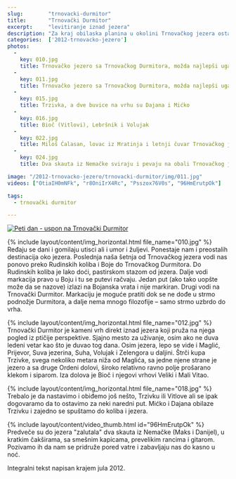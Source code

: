 ```yaml
---
slug:        "trnovacki-durmitor"
title:       "Trnovački Durmitor"
excerpt:     "levitiranje iznad jezera"
description: "Za kraj obilaska planina u okolini Trnovačkog jezera ostavili smo onu koja mu je dala ime - Trnovački Durmitor. U pitanju je kamena gromada koja se nadnosi nad samim jezero koje gledano iz tog ugla najviše podseća na srce."
categories:  ['2012-trnovacko-jezero']
photos:
  -
    key: 010.jpg
    title: Trnovačko jezero sa Trnovačkog Durmitora, možda najlepši ugao
  -
    key: 011.jpg
    title: Trnovačko jezero sa Trnovačkog Durmitora, možda najlepši ugao
  -
    key: 015.jpg
    title: Trzivka, a dve buvice na vrhu su Dajana i Mićko
  -
    key: 016.jpg
    title: Bioč (Vitlovi), Lebršnik i Volujak
  -
    key: 022.jpg
    title: Miloš Ćalasan, lovac iz Mratinja i letnji čuvar Trnovačkog jezera, vešto motornom testerom pretvara šumu oko jezera u drveni nameštaj
  -
    key: 024.jpg
    title: Dva skauta iz Nemačke sviraju i pevaju na obali Trnovačkog jezera. Nadrealno...

image: "/2012-trnovacko-jezero/trnovacki-durmitor/img/011.jpg"
videos: ["OtiaIH0mNFk", "r8OniIrX4Rc", "Psszox76V0s", "96HmErutpOk"]  

tags:
  - trnovački durmitor

---
```


<a class="no-margin" href="/2012-trnovacko-jezero/vrhovi/20120718-00-mapa.jpg" target="_blank" title="klikni za veću fotografiju" >
    <img src="/2012-trnovacko-jezero/vrhovi/thumbs/20120718-00-mapa.jpg" alt="Peti dan - uspon na Trnovački Durmitor">
</a>

{% include layout/content/img_horizontal.html file_name="010.jpg" %}
Ređaju se dani i gomilaju utisci ali i umor i žuljevi. Ponestaje nam i preostalih destinacija oko jezera. Poslednja naša 
šetnja od Trnovačkog jezera vodi nas ponovo preko Rudinskih koliba i Boje do Trnovačkog Durmitora. Do Rudinskih koliba 
je lako doći, pastirskom stazom od jezera. Dalje vodi markacija pravo u Boju i tu se putevi račvaju. Jedan put (ako tako 
uopšte može da se nazove) izlazi na Bojanska vrata i nije markiran. Drugi vodi na Trnovački Durmitor. Markaciju je 
moguće pratiti dok se ne dođe u strmo podnožje Durmitora, a dalje nema mnogo filozofije – samo strmo uzbrdo do vrha.

{% include layout/content/img_horizontal.html file_name="012.jpg" %}
Trnovački Durmitor je kameni vrh direkt iznad jezera koji pruža na njega pogled iz ptičije perspektive. Sjajno mesto za 
uživanje, osim ako ne duva ledeni vetar kao što je duvao tog dana. Osim jezera, lepo se vide i Maglić, Prijevor, Suva 
jezerina, Suha, Volujak i Zelengora u daljini. Štrči kupa Trzivke, svega nekoliko metara niža od Maglića, sa jedne njene 
strane je jezero a sa druge Ordeni dolovi, široko relativno ravno polje prošarano klekom i siparom. Iza dolova je Bioč i 
njegovi vrhovi Veliki i Mali Vitao.

{% include layout/content/img_horizontal.html file_name="018.jpg" %}
Trebalo je da nastavimo i obiđemo još nešto, Trzivku ili Vitlove ali se ipak dogovaramo da to ostavimo za neki naredni 
put. Mićko i Dajana obilaze Trzivku i zajedno se spuštamo do koliba i jezera.

{% include layout/content/video_thumb.html id="96HmErutpOk" %}
Predveče su do jezera "zalutala" dva skauta iz Nemačke (Maks i Danijel), u kratkim čakširama, sa smešnim kapicama, 
prevelikim rancima i gitarom. Pozivamo ih da nam se pridruže pored vatre i zabavljaju nas do kasno u noć.

<span class="caption text-muted pull-right">Integralni tekst napisan krajem jula 2012.</span>